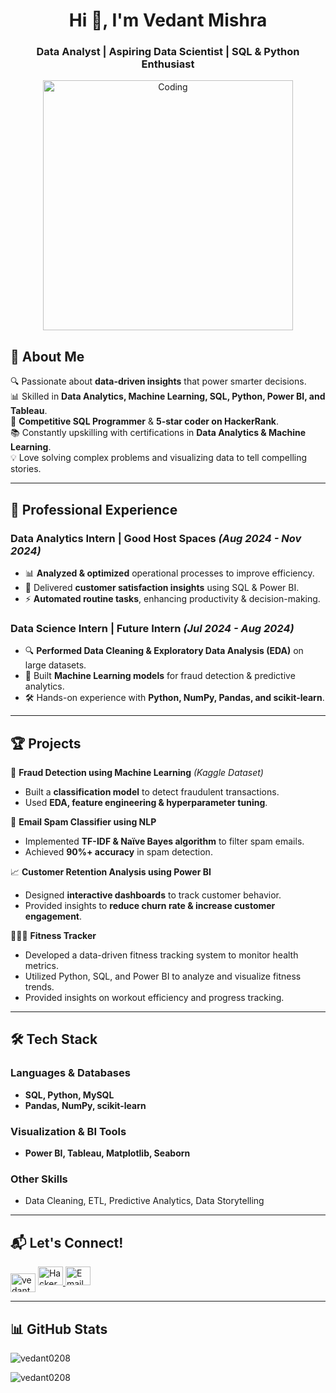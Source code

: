 <h1 align="center">Hi 👋, I'm Vedant Mishra</h1>
<h3 align="center">Data Analyst | Aspiring Data Scientist | SQL & Python Enthusiast</h3>

<p align="center">
  <img align="center" alt="Coding" width="400" src="https://user-images.githubusercontent.com/55389276/140866485-8fb1c876-9a8f-4d6a-98dc-08c4981eaf70.gif">
</p>

## 🚀 About Me
🔍 Passionate about **data-driven insights** that power smarter decisions.  
📊 Skilled in **Data Analytics, Machine Learning, SQL, Python, Power BI, and Tableau**.  
🎯 **Competitive SQL Programmer** & **5-star coder on HackerRank**.  
📚 Constantly upskilling with certifications in **Data Analytics & Machine Learning**.  
💡 Love solving complex problems and visualizing data to tell compelling stories.  

---

## 💼 Professional Experience
### **Data Analytics Intern | Good Host Spaces** *(Aug 2024 - Nov 2024)*
- 📊 **Analyzed & optimized** operational processes to improve efficiency.
- 📌 Delivered **customer satisfaction insights** using SQL & Power BI.
- ⚡ **Automated routine tasks**, enhancing productivity & decision-making.

### **Data Science Intern | Future Intern** *(Jul 2024 - Aug 2024)*
- 🔍 **Performed Data Cleaning & Exploratory Data Analysis (EDA)** on large datasets.
- 🤖 Built **Machine Learning models** for fraud detection & predictive analytics.
- 🛠 Hands-on experience with **Python, NumPy, Pandas, and scikit-learn**.

---

## 🏆 Projects
🚀 **Fraud Detection using Machine Learning** *(Kaggle Dataset)*
- Built a **classification model** to detect fraudulent transactions.
- Used **EDA, feature engineering & hyperparameter tuning**.

📧 **Email Spam Classifier using NLP**
- Implemented **TF-IDF & Naïve Bayes algorithm** to filter spam emails.
- Achieved **90%+ accuracy** in spam detection.

📈 **Customer Retention Analysis using Power BI**
- Designed **interactive dashboards** to track customer behavior.
- Provided insights to **reduce churn rate & increase customer engagement**.

🏋🏻‍♀️ **Fitness Tracker**

- Developed a data-driven fitness tracking system to monitor health metrics.
- Utilized Python, SQL, and Power BI to analyze and visualize fitness trends.
- Provided insights on workout efficiency and progress tracking.

---

## 🛠 Tech Stack
### **Languages & Databases**
- **SQL, Python, MySQL**
- **Pandas, NumPy, scikit-learn**

### **Visualization & BI Tools**
- **Power BI, Tableau, Matplotlib, Seaborn**

### **Other Skills**
- Data Cleaning, ETL, Predictive Analytics, Data Storytelling

---

## 📬 Let's Connect!
<p align="left">
<a href="https://linkedin.com/in/vedantmishraji" target="blank"><img align="center" src="https://raw.githubusercontent.com/rahuldkjain/github-profile-readme-generator/master/src/images/icons/Social/linked-in-alt.svg" alt="vedantmishraji" height="30" width="40" /></a>
<a href="https://www.hackerrank.com/profile/vedanttt" target="_blank">
  <img src="https://upload.wikimedia.org/wikipedia/commons/6/65/HackerRank_logo.png" alt="HackerRank" height="30" width="40">
</a>
<a href="mailtovedanttt@gmail.com" target="_blank">
  <img src="https://upload.wikimedia.org/wikipedia/commons/4/4e/Gmail_Icon.png" alt="Email" height="30" width="40">
</a>



</p>

---

## 📊 GitHub Stats
<p><img align="center" src="https://github-readme-stats.vercel.app/api/top-langs?username=vedant0208&show_icons=true&locale=en&layout=compact" alt="vedant0208" /></p>

<p><img align="center" src="https://github-readme-streak-stats.herokuapp.com/?user=vedant0208&" alt="vedant0208" /></p>

